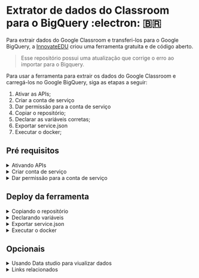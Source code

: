 # Extrator de dados do Classroom para o BigQuery :electron: :brazil:

Para extrair dados do Google Classroom e transferi-los para o Google BigQuery, a [InnovateEDU](https://www.innovateedunyc.org/) criou uma ferramenta gratuita e de código aberto.

> Esse repositório possui uma atualização que corrige o erro ao importar para o Bigquery.

Para usar a ferramenta para extrair os dados do Google Classroom e carregá-los no Google BigQuery, siga as etapas a seguir:

1. Ativar as APIs;
2. Criar a conta de serviço
3. Dar permissão para a conta de serviço
4. Copiar o repositório;
5. Declarar as variáveis corretas;
6. Exportar service.json
7. Executar o docker;

## Pré requisitos

<details>
<summary> Ativando APIs </summary><br/>

Algumas APIs precisam ser ativadas no projeto do Google Cloud. Você pode ativá-las usando o console do Google Cloud ou comando no cloud shell

```shell
gcloud services enable classroom.googleapis.com
gcloud services enable admin.googleapis.com
```
---
</details>


<details>
<summary> Criar conta de serviço </summary><br/>

Uma conta de serviço é necessária para usar o conector.

para criar uma conta de serviço acesse seu projeto do Google Cloud , vá para IAM & Admin > Contas de serviço. Clique em Criar conta de serviço . 

Você também pode usar o link abaixo para ir direto para a página.

[Criar conta de serviço](https://console.cloud.google.com/iam-admin/serviceaccounts/create)

- Crie um nome para sua conta de serviço. Por exemplo, **Classroom Connector**;
- Clique em Criar;
- Atribua a esta conta a função **BigQuery Admin**; (Proprietário)
- Clique em criar;

Depois de ter criado a conta de serviço 

- CLique nos **3 pontos** ( Ações) > **Gerenciar chaves**
- Clique em **Adicionar chave** > **Criar nova chave** e baixe o arquivo JSON que contém a chave privada para esta conta de serviço;
- Clique em Concluído.

> Guarde esse arquivo para fazer o upload nos próximos passos 
---
</details>


<details>
<summary> Dar permissão para a conta de serviço </summary><br/>

Para a conta de serviço ser utilizada como conector é necessário você dar permissões pra ela no **Google Admin Console**. Cada conta de serviço tem um ID exclusivo. Selecione a conta de serviço recém-criada em seu console Cloud e anote o ID exclusivo associado.
  
![image](https://user-images.githubusercontent.com/110038530/232064617-39607621-afd1-4a04-acf6-ac165e86abd1.png)

  [Exibir contas de serviço](https://console.cloud.google.com/iam-admin/serviceaccounts)

No console de admin vá até **Segurança** > **Controle de dados e acesso** > **Controles de API** > Role a página e vá em **Gerenciar delegação em todo o domínio**

- Clique em Adicionar novo
- Cole o ID exclusivo de suas contas de serviço
- Copie e cole o texto abaixo na caixa de escopos oAuth
- Clique em **Autorizar**

```
https://www.googleapis.com/auth/admin.directory.orgunit,
https://www.googleapis.com/auth/admin.reports.usage.readonly,
https://www.googleapis.com/auth/classroom.announcements,
https://www.googleapis.com/auth/classroom.courses,
https://www.googleapis.com/auth/classroom.coursework.students,
https://www.googleapis.com/auth/classroom.guardianlinks.students,
https://www.googleapis.com/auth/classroom.profile.emails,
https://www.googleapis.com/auth/classroom.rosters,
https://www.googleapis.com/auth/classroom.student-submissions.students.readonly,
https://www.googleapis.com/auth/classroom.topics
```
<details>
<summary> O que cada uma dessas permissões faz  </summary><br/>
  
  
| API | Descrição|
|-----|-----|
| admin.directory.orgunit     | Permite ler e gerenciar unidades organizacionais no Google Workspace.|
| admin.reports.usage.readonly| Permite ler os relatórios de uso do Google Workspace, como a atividade do Gmail, do Google Drive e do Google Meet.|
| classroom.announcements     | Permite visualizar e gerenciar anúncios no Google Sala de Aula.  |
| classroom.courses           | Permite ver, editar, criar e excluir turmas no Google Sala de Aula. |
| classroom.coursework.students| Permite gerenciar o trabalho do curso e as notas dos alunos nas turmas do Google Sala de Aula em que você é o professor.|
| classroom.guardianlinks.students| Permite visualizar e gerenciar os responsáveis pelos alunos nas turmas do Google Sala de Aula em que você é o professor.|
| classroom.profile.emails    | Permite visualizar o endereço de e-mail de pessoas em suas turmas no Google Sala de Aula.|
| classroom.rosters           | Permite gerenciar as listas de alunos nas turmas do Google Sala de Aula em que você é o professor.|
| classroom.student-submissions.students.readonly| Permite visualizar o trabalho do curso e as notas dos alunos nas turmas do Google Sala de Aula em que você é o professor ou administrador. |
| classroom.topics            | Permite ver, criar e editar tópicos nas turmas do Google Sala de Aula.|

  
  
  
[Lista de todas as permissões](https://developers.google.com/resources/api-libraries/documentation/classroom/v1/cpp/latest/classgoogle__classroom__api_1_1ClassroomService_1_1SCOPES.html)
---

</details>

  ---

</details>

## Deploy da ferramenta

<details>
<summary> Copiando o repositório </summary><br/>

Para começar, você precisará de um projeto do Google Cloud para executar o script e ter acesso de administrador do Google. Em seguida, acesse o Cloud Shell e execute o comando 

```shell
gcloud config set project <<PROJECT_ID>>
```
para configurar seu projeto. Em seguida, clone o repositório do GitHub usando o comando 
```
git clone https://github.com/juuhcsr/google_classroom
```
---
</details>

<details>
<summary> Declarando variáveis </summary><br/>

No editor de arquivos do Google Shell, clique em "Exibir → Alternar arquivos ocultos" para mostrar o arquivo .env-sample na pasta do projeto. 

Crie um novo arquivo chamado .env na raiz do projeto e configure as variáveis:
```shell
mv .env-sample .env
```  
>Caso você prefira, edite os arquivos com o **nano**
  
Adicione dados as seguintes variáveis:
  
```
ACCOUNT_EMAIL =
STUDENT_ORG_UNIT =
SCHOOL_YEAR_START =
DB =
DB_SCHEMA = 
```
Descrição das variáveis:

**ACCOUNT_EMAIL** = E-mail da conta de administrador que será usada para extrair dados.

**STUDENT_ORG_UNIT** = Define a OU ou deixe em branco para obter todos os alunos

**SCHOOL_YEAR_START**= data de início da sua escola usando o formato AAAA-MM-DD (ano - mês - dia).

**DB** = defina como o ID do seu projeto do Google Cloud.

**DB_SCHEMA** = Nome do conjunto de dados (dataset) do BigQuery em que você deseja que o conector crie as tabelas do Google Sala de Aula. 

  ---
</details>

<details>
<summary> Exportar service.json </summary><br/>
  
Antes de executar o docker clique nas 3 bolinhas no menu superior do cloud shell e faça o upload do JSON da conta de serviço recém-criada. **Renomeie o arquivo para service.json**
{.is-info}

```shell
mv <nome_arquivo> service.json
```
Mais um passo é dar permissão para os arquivos .env e services.json
```shell
chmod +x .env
chmod +x service.json
```

---
</details>


<details>
<summary> Executar o docker </summary><br/>
  
  Os comandos abaixo mostrarão como criar sua imagem do Docker e executar o script. Ao usar o Cloud Shell, essas duas etapas devem ser concluídas sempre que você quiser atualizar os dados no BigQuery.

o primeiro passo é construir a imagem docker, na pasta do repositório execute o comando: 
```shell
docker build -t google_classroom .
```


Recomendamos que você primeiro execute este script com o  sinalizador **--course** para puxar apenas um subconjunto de  dados do Classroom. Isso permitirá que você verifique se tudo foi instalado e configurado corretamente.

```shell
docker run --rm -it google_classroom --courses
```
Se você receber um erro, tente adicionar o sinalizador **--debug** ao comando acima. Isso fará com que o script registre informações adicionais que podem ajudar na solução do erro.

Se o comando acima for bem-sucedido, você estará pronto para buscar dados de todos os endpoints da Classroom API.

```shell
docker run --rm -it google_classroom --all
```
> Para executar testes, execute o seguinte comando: 
```shell
docker run --rm -it google_classroom --test
```  
<details>
<summary> Lista de tags para usar com o comando  </summary><br/>
  
Abaixo estão todos os sinalizadores disponíveis para este script.
```shell
--all
--usage
--courses
--topics
--coursework
--students
--teachers
--guardians
--submissions
--invites
--aliases
--invitations
--announcements
```
---

</details>
  
---
  
</details>

## Opcionais
  
<details>
<summary> Usando Data studio para viualizar dados </summary><br/>
  
A innovateedu também publicou um modelo de relatório do Data Studio que facilita a visualização desses dados. Depois de criar as tabelas do Google Classroom em seu BigQuery, siga as etapas abaixo para copiar nosso relatório em seu Data Studio.


### Copiar a fonta de dados 
  
Antes de poder copiar o próprio relatório, você precisará copiar a fonte de dados para sua instância do Data Studio.

[Copiar fonte de dados](https://lookerstudio.google.com/u/0/datasources/1J_nWVVc9MpiEqJGdiAN757U4j9-Oqynd)

- No canto superior direito, clique em copiar;![image](https://user-images.githubusercontent.com/110038530/232074171-2d7f0f96-4895-4c78-b5c6-fcfb14135ead.png)
- Na caixa de diálogo de confirmação, clique em Copiar fonte de dados;
- Para selecionar a sua tabela, vá em **Projetos recentes** e selecione o seu **projeto** > **conjunto de dados** > **tabela**;
- Clique em **Reconectar** > aplicar .

### Modelo de relatório

[Copiar modelo de relatório](https://lookerstudio.google.com/u/0/reporting/1_BpTpJnFGNgXBGQ3WhbgDIqDziHCNw6O/page/rUWQB/preview)
  
- Clique em **Usar meus próprios dados**;
- Selecione o seu dataset do BigQuery , vá em **Projetos recentes** e selecione o seu **projeto** > **conjunto de dados** > **tabela**;
- Clique em **Adicionar**.


É isso! Agora você pode fazer qualquer modificação que desejar no SQL por trás da fonte de dados ou no próprio relatório do Data Studio.

---
</details>

<details>
<summary> Links relacionados </summary><br/>
 
Para verificar mais projetos da landing zone [Clique aqui](https://www.landingzone.org/);

Para verificar o relatório da EducationEdu [Clique aqui](https://innovateedu-nyc.github.io/google_classroom/index.html);

Para acessar o Repositório da EducationEdu do github [Clique aqui](https://github.com/InnovateEDU-NYC/google_classroom). 

---
</details>  
